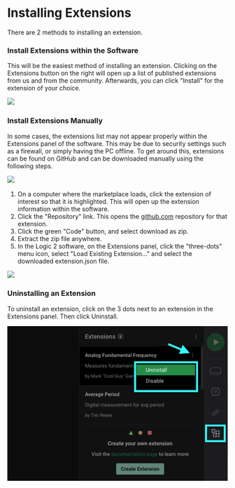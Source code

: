 # Installing Extensions

There are 2 methods to installing an extension.

### Install Extensions within the Software

This will be the easiest method of installing an extension. Clicking on the Extensions button on the right will open up a list of published extensions from us and from the community. Afterwards, you can click "Install" for the extension of your choice.

![](../.gitbook/assets/screen-shot-2020-11-30-at-4.38.27-pm.png)

### Install Extensions Manually

In some cases, the extensions list may not appear properly within the Extensions panel of the software. This may be due to security settings such as a firewall, or simply having the PC offline. To get around this, extensions can be found on GitHub and can be downloaded manually using the following steps.

![](../.gitbook/assets/screen-shot-2020-11-30-at-4.49.54-pm.png)

1. On a computer where the marketplace loads, click the extension of interest so that it is highlighted. This will open up the extension information within the software. 
2. Click the "Repository" link. This opens the [github.com](http://github.com/) repository for that extension.
3. Click the green "Code" button, and select download as zip.
4. Extract the zip file anywhere.
5. In the Logic 2 software, on the Extensions panel, click the "three-dots" menu icon, select "Load Existing Extension..." and select the downloaded extension.json file.

![](../.gitbook/assets/screen-shot-2020-11-30-at-4.52.09-pm.png)

### Uninstalling an Extension

To uninstall an extension, click on the 3 dots next to an extension in the Extensions panel. Then click Uninstall.

![Uninstalling an Extension](../.gitbook/assets/uninstall-ext.png)





